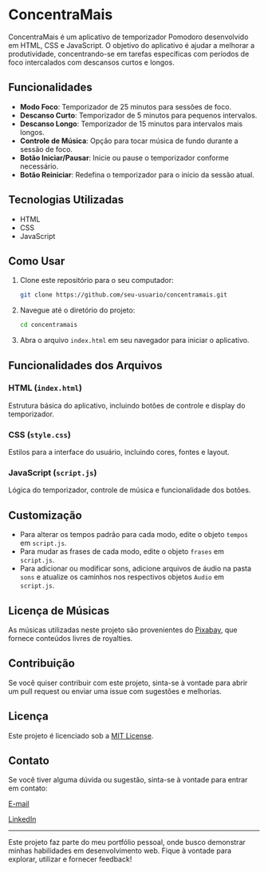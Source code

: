 # ConcentraMais

ConcentraMais é um aplicativo de temporizador Pomodoro desenvolvido em HTML, CSS e JavaScript. O objetivo do aplicativo é ajudar a melhorar a produtividade, concentrando-se em tarefas específicas com períodos de foco intercalados com descansos curtos e longos.

## Funcionalidades

- **Modo Foco**: Temporizador de 25 minutos para sessões de foco.
- **Descanso Curto**: Temporizador de 5 minutos para pequenos intervalos.
- **Descanso Longo**: Temporizador de 15 minutos para intervalos mais longos.
- **Controle de Música**: Opção para tocar música de fundo durante a sessão de foco.
- **Botão Iniciar/Pausar**: Inicie ou pause o temporizador conforme necessário.
- **Botão Reiniciar**: Redefina o temporizador para o início da sessão atual.

## Tecnologias Utilizadas

- HTML
- CSS
- JavaScript

## Como Usar

1. Clone este repositório para o seu computador:
    ```bash
    git clone https://github.com/seu-usuario/concentramais.git
    ```
2. Navegue até o diretório do projeto:
    ```bash
    cd concentramais
    ```
3. Abra o arquivo `index.html` em seu navegador para iniciar o aplicativo.

## Funcionalidades dos Arquivos

### HTML (`index.html`)

Estrutura básica do aplicativo, incluindo botões de controle e display do temporizador.

### CSS (`style.css`)

Estilos para a interface do usuário, incluindo cores, fontes e layout.

### JavaScript (`script.js`)

Lógica do temporizador, controle de música e funcionalidade dos botões.

## Customização

- Para alterar os tempos padrão para cada modo, edite o objeto `tempos` em `script.js`.
- Para mudar as frases de cada modo, edite o objeto `frases` em `script.js`.
- Para adicionar ou modificar sons, adicione arquivos de áudio na pasta `sons` e atualize os caminhos nos respectivos objetos `Audio` em `script.js`.

## Licença de Músicas

As músicas utilizadas neste projeto são provenientes do [Pixabay](https://pixabay.com/pt), que fornece conteúdos livres de royalties.

## Contribuição

Se você quiser contribuir com este projeto, sinta-se à vontade para abrir um pull request ou enviar uma issue com sugestões e melhorias.

## Licença

Este projeto é licenciado sob a [MIT License](LICENSE).

## Contato

Se você tiver alguma dúvida ou sugestão, sinta-se à vontade para entrar em contato:

[E-mail](danilo.silva@msn.com)

[LinkedIn](https://www.linkedin.com/in/ddcsilva/)

---

Este projeto faz parte do meu portfólio pessoal, onde busco demonstrar minhas habilidades em desenvolvimento web. Fique à vontade para explorar, utilizar e fornecer feedback!
